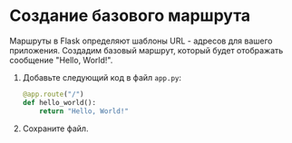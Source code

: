 # Создание базового маршрута

Маршруты в Flask определяют шаблоны URL - адресов для вашего приложения. Создадим базовый маршрут, который будет отображать сообщение "Hello, World!".

1. Добавьте следующий код в файл `app.py`:

   ```python
   @app.route("/")
   def hello_world():
       return "Hello, World!"
   ```

2. Сохраните файл.
